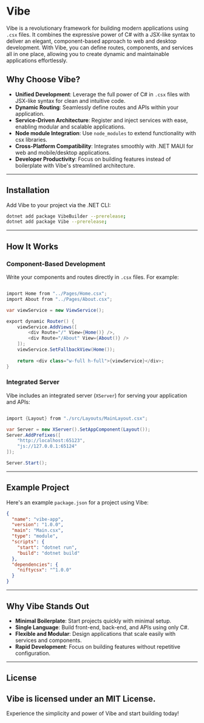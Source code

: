# Vibe

Vibe is a revolutionary framework for building modern applications using `.csx` files. It combines the expressive power of C# with a JSX-like syntax to deliver an elegant, component-based approach to web and desktop development. With Vibe, you can define routes, components, and services all in one place, allowing you to create dynamic and maintainable applications effortlessly.

## Why Choose Vibe?

- **Unified Development**: Leverage the full power of C# in `.csx` files with JSX-like syntax for clean and intuitive code.
- **Dynamic Routing**: Seamlessly define routes and APIs within your application.
- **Service-Driven Architecture**: Register and inject services with ease, enabling modular and scalable applications.
- **Node module Integration**: Use `node_modules` to extend functionality with csx libraries.
- **Cross-Platform Compatibility**: Integrates smoothly with .NET MAUI for web and mobile/desktop applications.
- **Developer Productivity**: Focus on building features instead of boilerplate with Vibe's streamlined architecture.

---

## Installation

Add Vibe to your project via the .NET CLI:

```bash
dotnet add package VibeBuilder --prerelease;
dotnet add package Vibe --prerelease;
```

---

## How It Works

### Component-Based Development

Write your components and routes directly in `.csx` files. For example:

```cs

import Home from "../Pages/Home.csx";
import About from "../Pages/About.csx";

var viewService = new ViewService();

export dynamic Router() {
    viewService.AddViews([
        <div Route="/" View={Home()} />,
        <div Route="/About" View={About()} />
    ]);
    viewService.SetFallbackView(Home());
    
    return <div class="w-full h-full">{viewService}</div>;
}
```

### Integrated Server

Vibe includes an integrated server (`XServer`) for serving your application and APIs:

```cs

import {Layout} from "./src/Layouts/MainLayout.csx";

var Server = new XServer().SetAppComponent(Layout());
Server.AddPrefixes([
    "http://localhost:65123",
    "js://127.0.0.1:65124"
]);

Server.Start();
```


---

## Example Project

Here's an example `package.json` for a project using Vibe:

```json
{
  "name": "vibe-app",
  "version": "1.0.0",
  "main": "Main.csx",
  "type": "module",
  "scripts": {
    "start": "dotnet run",
    "build": "dotnet build"
  },
  "dependencies": {
    "niftycsx": "^1.0.0"
  }
}
```

---

## Why Vibe Stands Out

- **Minimal Boilerplate**: Start projects quickly with minimal setup.
- **Single Language**: Build front-end, back-end, and APIs using only C#.
- **Flexible and Modular**: Design applications that scale easily with services and components.
- **Rapid Development**: Focus on building features without repetitive configuration.

---

## License

Vibe is licensed under an MIT License.
---

Experience the simplicity and power of Vibe and start building today!
